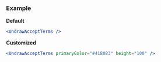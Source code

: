 ### Example

**Default**
```jsx
<UndrawAcceptTerms />
```

**Customized**
```jsx
<UndrawAcceptTerms primaryColor="#41B883" height="100" />
```
